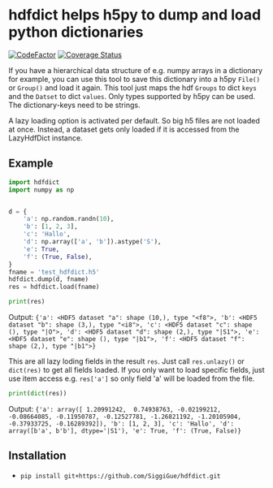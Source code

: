 # hdfdict helps h5py to dump and load python dictionaries

[![CodeFactor](https://www.codefactor.io/repository/github/siggigue/hdfdict/badge)](https://www.codefactor.io/repository/github/siggigue/hdfdict)
[![Coverage Status](https://coveralls.io/repos/github/SiggiGue/hdfdict/badge.svg?branch=master)](https://coveralls.io/github/SiggiGue/hdfdict?branch=master)

If you have a hierarchical data structure of e.g. numpy arrays in a dictionary for example, you can use this tool to save this dictionary into a h5py `File()` or `Group()` and load it again.
This tool just maps the hdf `Groups` to dict `keys` and the `Datset` to dict `values`.
Only types supported by h5py can be used.
The dictionary-keys need to be strings.

A lazy loading option is activated per default. So big h5 files are not loaded at once. Instead, a dataset gets only loaded if it is accessed from the LazyHdfDict instance.


## Example

```python
import hdfdict
import numpy as np


d = {
    'a': np.random.randn(10),
    'b': [1, 2, 3],
    'c': 'Hallo',
    'd': np.array(['a', 'b']).astype('S'),
    'e': True,
    'f': (True, False),
}
fname = 'test_hdfdict.h5'
hdfdict.dump(d, fname)
res = hdfdict.load(fname)

print(res)
```

Output:
`
{'a': <HDF5 dataset "a": shape (10,), type "<f8">, 'b': <HDF5 dataset "b": shape (3,), type "<i8">, 'c': <HDF5 dataset "c": shape (), type "|O">, 'd': <HDF5 dataset "d": shape (2,), type "|S1">, 'e': <HDF5 dataset "e": shape (), type "|b1">, 'f': <HDF5 dataset "f": shape (2,), type "|b1">}
`

This are all lazy loding fields in the result `res`.
Just call `res.unlazy()` or `dict(res)` to get all fields loaded.
If you only want to load specific fields, just use item access e.g. `res['a']` so only field 'a' will be loaded from the file.


```python
print(dict(res))
```

Output:
`
{'a': array([ 1.20991242,  0.74938763, -0.02199212, -0.08664085, -0.11950787,
       -0.12527781, -1.26821192, -1.20105904, -0.37933725, -0.16289392]), 'b': [1, 2, 3], 'c': 'Hallo', 'd': array([b'a', b'b'], dtype='|S1'), 'e': True, 'f': (True, False)}
`





## Installation
+ `pip install git+https://github.com/SiggiGue/hdfdict.git`
